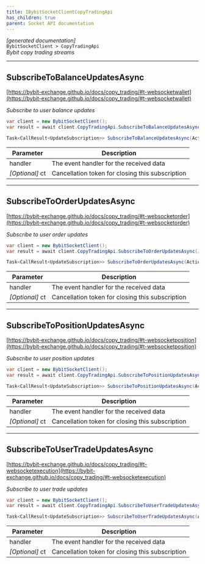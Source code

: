 ```yaml
---
title: IBybitSocketClientCopyTradingApi
has_children: true
parent: Socket API documentation
---
```

*[generated documentation]*  
`BybitSocketClient > CopyTradingApi`  
*Bybit copy trading streams*
  

***

## SubscribeToBalanceUpdatesAsync  

[https://bybit-exchange.github.io/docs/copy_trading/#t-websocketwallet](https://bybit-exchange.github.io/docs/copy_trading/#t-websocketwallet)  
<p>

*Subscribe to user balance updates*  

```csharp  
var client = new BybitSocketClient();  
var result = await client.CopyTradingApi.SubscribeToBalanceUpdatesAsync(/* parameters */);  
```  

```csharp  
Task<CallResult<UpdateSubscription>> SubscribeToBalanceUpdatesAsync(Action<DataEvent<BybitCopyTradingBalanceUpdate>> handler, CancellationToken ct = default);  
```  

|Parameter|Description|
|---|---|
|handler|The event handler for the received data|
|_[Optional]_ ct|Cancellation token for closing this subscription|

</p>

***

## SubscribeToOrderUpdatesAsync  

[https://bybit-exchange.github.io/docs/copy_trading/#t-websocketorder](https://bybit-exchange.github.io/docs/copy_trading/#t-websocketorder)  
<p>

*Subscribe to user order updates*  

```csharp  
var client = new BybitSocketClient();  
var result = await client.CopyTradingApi.SubscribeToOrderUpdatesAsync(/* parameters */);  
```  

```csharp  
Task<CallResult<UpdateSubscription>> SubscribeToOrderUpdatesAsync(Action<DataEvent<IEnumerable<BybitCopyTradingOrderUpdate>>> handler, CancellationToken ct = default);  
```  

|Parameter|Description|
|---|---|
|handler|The event handler for the received data|
|_[Optional]_ ct|Cancellation token for closing this subscription|

</p>

***

## SubscribeToPositionUpdatesAsync  

[https://bybit-exchange.github.io/docs/copy_trading/#t-websocketposition](https://bybit-exchange.github.io/docs/copy_trading/#t-websocketposition)  
<p>

*Subscribe to user position updates*  

```csharp  
var client = new BybitSocketClient();  
var result = await client.CopyTradingApi.SubscribeToPositionUpdatesAsync(/* parameters */);  
```  

```csharp  
Task<CallResult<UpdateSubscription>> SubscribeToPositionUpdatesAsync(Action<DataEvent<IEnumerable<BybitCopyTradingPositionUpdate>>> handler, CancellationToken ct = default);  
```  

|Parameter|Description|
|---|---|
|handler|The event handler for the received data|
|_[Optional]_ ct|Cancellation token for closing this subscription|

</p>

***

## SubscribeToUserTradeUpdatesAsync  

[https://bybit-exchange.github.io/docs/copy_trading/#t-websocketexecution](https://bybit-exchange.github.io/docs/copy_trading/#t-websocketexecution)  
<p>

*Subscribe to user trade updates*  

```csharp  
var client = new BybitSocketClient();  
var result = await client.CopyTradingApi.SubscribeToUserTradeUpdatesAsync(/* parameters */);  
```  

```csharp  
Task<CallResult<UpdateSubscription>> SubscribeToUserTradeUpdatesAsync(Action<DataEvent<IEnumerable<BybitCopyTradingUserTradeUpdate>>> handler, CancellationToken ct = default);  
```  

|Parameter|Description|
|---|---|
|handler|The event handler for the received data|
|_[Optional]_ ct|Cancellation token for closing this subscription|

</p>
